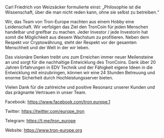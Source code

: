 Carl Friedrich von Weizsäcker formulierte einst: „Philosophie ist die Wissenschaft, über die man nicht reden kann, ohne sie selbst zu betreiben.“

Wir, das Team von Tron-Europe machten aus einem Hobby eine Leidenschaft. Wir verfolgen das Ziel den TronCoin für jeden Menschen handelbar und greifbar zu machen. Jeder Investor / jede Investorin hat somit die Möglichkeit aus diesem Wachstum zu profitieren. 
Neben dem Respekt vor Cryptowährung, steht der Respekt vor der gesamten Menschheit und der Welt in der wir leben.

Das visionäre Denken treibt uns zum Erreichen immer neuer Meilensteine an und sorgt für die nachhaltige Entwicklung des TronCoins. Dank über 20 Jahren Erfahrungen in EDV Technik und der Fähigkeit eigene Ideen in die Entwicklung mit einzubringen, können wir eine 24 Stunden Betreuung und enorme Sicherheit durch Hochleistungsserver bieten.

Vielen Dank für die zahlreiche und positive Resonanz unserer Kunden und das prägnante Vertrauen in unser Team.


Facebook: https://www.facebook.com/tron.europe.1

Twitter: https://twitter.com/europe_tron

Telegram: https://t.me/tron_europe

Website: https://www.tron-europe.org
